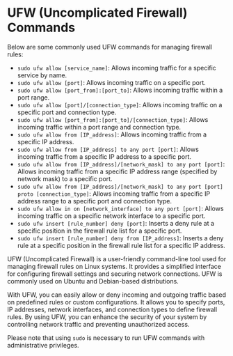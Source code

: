 # UFW (Uncomplicated Firewall) Commands

Below are some commonly used UFW commands for managing firewall rules:

- `sudo ufw allow [service_name]`: Allows incoming traffic for a specific service by name.
- `sudo ufw allow [port]`: Allows incoming traffic on a specific port.
- `sudo ufw allow [port_from]:[port_to]`: Allows incoming traffic within a port range.
- `sudo ufw allow [port]/[connection_type]`: Allows incoming traffic on a specific port and connection type.
- `sudo ufw allow [port_from]:[port_to]/[connection_type]`: Allows incoming traffic within a port range and connection type.
- `sudo ufw allow from [IP_address]`: Allows incoming traffic from a specific IP address.
- `sudo ufw allow from [IP_address] to any port [port]`: Allows incoming traffic from a specific IP address to a specific port.
- `sudo ufw allow from [IP_address]/[network_mask] to any port [port]`: Allows incoming traffic from a specific IP address range (specified by network mask) to a specific port.
- `sudo ufw allow from [IP_address]/[network_mask] to any port [port] proto [connection_type]`: Allows incoming traffic from a specific IP address range to a specific port and connection type.
- `sudo ufw allow in on [network_interface] to any port [port]`: Allows incoming traffic on a specific network interface to a specific port.
- `sudo ufw insert [rule_number] deny [port]`: Inserts a deny rule at a specific position in the firewall rule list for a specific port.
- `sudo ufw insert [rule_number] deny from [IP_address]`: Inserts a deny rule at a specific position in the firewall rule list for a specific IP address.

UFW (Uncomplicated Firewall) is a user-friendly command-line tool used for managing firewall rules on Linux systems. It provides a simplified interface for configuring firewall settings and securing network connections. UFW is commonly used on Ubuntu and Debian-based distributions.

With UFW, you can easily allow or deny incoming and outgoing traffic based on predefined rules or custom configurations. It allows you to specify ports, IP addresses, network interfaces, and connection types to define firewall rules. By using UFW, you can enhance the security of your system by controlling network traffic and preventing unauthorized access.

Please note that using `sudo` is necessary to run UFW commands with administrative privileges.
